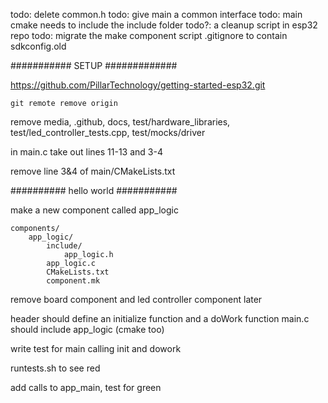 todo: delete common.h
todo: give main a common interface
todo: main cmake needs to include the include folder
todo?: a cleanup script in esp32 repo
todo: migrate the make component script
.gitignore to contain sdkconfig.old

########### SETUP #############

https://github.com/PillarTechnology/getting-started-esp32.git

`git remote remove origin`

remove media, .github, docs, test/hardware_libraries, test/led_controller_tests.cpp, test/mocks/driver

in main.c take out lines 11-13 and 3-4

remove line 3&4 of main/CMakeLists.txt

########## hello world ###########

make a new component called app_logic
```
components/
    app_logic/
        include/
            app_logic.h
        app_logic.c
        CMakeLists.txt
        component.mk
```

remove board component and led controller component later

header should define an initialize function and a doWork function
main.c should include app_logic (cmake too)

write test for main calling init and dowork

runtests.sh to see red

add calls to app_main, test for green